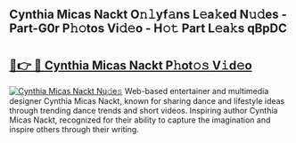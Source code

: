 ## Cynthia Micas Nackt O𝚗𝚕yf𝚊ns L𝚎a𝚔ed N𝚞𝚍es - Part-G0r P𝚑𝚘tos Vi𝚍𝚎o - H𝚘𝚝 Part L𝚎a𝚔s qBpDC

# <h2><a href="http://kf07gy.oniu.top/?m=Cynthia+Micas+Nackt">🔗👉 🔴 Cynthia Micas Nackt P𝚑ot𝚘𝚜 V𝚒d𝚎o</a></h2>

[![Cynthia Micas Nackt Nu𝚍e𝚜](https://i.imgur.com/0qMVB7G.gif)](http://kf07gy.oniu.top/?m=Cynthia+Micas+Nackt)
Web-based entertainer and multimedia designer Cynthia Micas Nackt, known for sharing dance and lifestyle ideas through trending dance trends and short videos. Inspiring author Cynthia Micas Nackt, recognized for their ability to capture the imagination and inspire others through their writing.  
